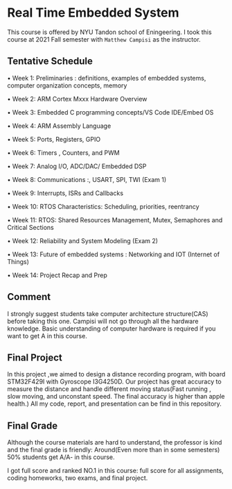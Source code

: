 # Real Time Embedded System

This course is offered by NYU Tandon school of Eningeering. I took this course at 2021 Fall semester with `Matthew Campisi` as the instructor. 



## Tentative Schedule

• Week 1: Preliminaries : definitions, examples of embedded systems, computer organization 
concepts, memory

• Week 2: ARM Cortex Mxxx Hardware Overview

• Week 3: Embedded C programming concepts/VS Code IDE/Embed OS

• Week 4: ARM Assembly Language

• Week 5: Ports, Registers, GPIO

• Week 6: Timers , Counters, and PWM

• Week 7: Analog I/O, ADC/DAC/ Embedded DSP

• Week 8: Communications :, USART, SPI, TWI (Exam 1)

• Week 9: Interrupts, ISRs and Callbacks

• Week 10: RTOS Characteristics: Scheduling, priorities, reentrancy

• Week 11: RTOS: Shared Resources Management, Mutex, Semaphores and Critical Sections

• Week 12: Reliability and System Modeling (Exam 2)

• Week 13: Future of embedded systems : Networking and IOT (Internet of Things)

• Week 14: Project Recap and Prep



## Comment

I strongly suggest students take computer architecture structure(CAS) before taking this one. Campisi will not go through all the hardware knowledge. Basic understanding of computer hardware is required if you want to get A in this course. 



## Final Project

In this project ,we aimed to design a distance recording program, with board STM32F429I with Gyroscope I3G4250D. Our project has great accuracy to measure the distance and handle different moving status(Fast running , slow moving, and unconstant speed. The final accuracy is higher than apple health.) All my code, report, and presentation can be find in this repository. 



## Final Grade

Although the course materials are hard to understand, the professor is kind and the final grade is friendly: Around(Even more than in some semesters) 50% students get A/A- in this course.

I got full score and ranked NO.1 in this course: full score for all assignments, coding homeworks, two exams, and final project.

